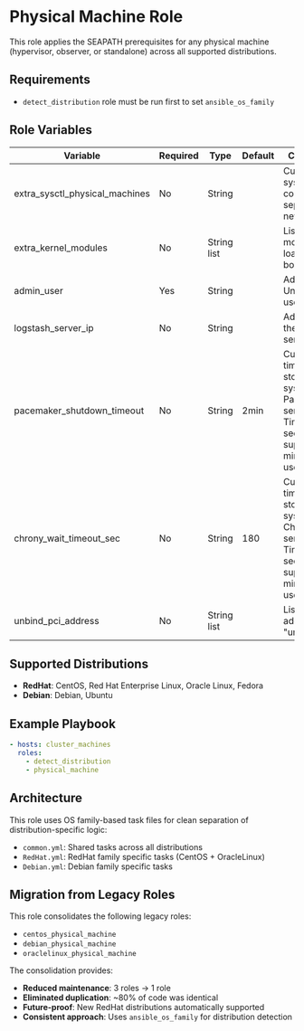 # Physical Machine Role

This role applies the SEAPATH prerequisites for any physical machine (hypervisor, observer, or standalone) across all supported distributions.

## Requirements

- `detect_distribution` role must be run first to set `ansible_os_family`

## Role Variables

| Variable                       | Required  | Type        | Default | Comments                                                                                                                  |
|--------------------------------|-----------|-------------|---------|---------------------------------------------------------------------------------------------------------------------------|
| extra_sysctl_physical_machines | No        | String      |         | Custom systctl configuration separate by new spaces                                                                       |
| extra_kernel_modules           | No        | String list |         | List of Kernel modules to load when booting                                                                               |
| admin_user                     | Yes       | String      |         | Administrator Unix username                                                                                               |
| logstash_server_ip             | No        | String      |         | Address IP of the logstash server                                                                                         |
| pacemaker_shutdown_timeout     | No        | String      | 2min    | Custom timeout for stopping the systemd Pacemaker service. Time is in seconds, but support the min suffix to use minutes. |
| chrony_wait_timeout_sec        | No        | String      | 180     | Custom timeout for stopping the systemd Chrony service. Time is in seconds, but support the min suffix to use minutes.    |
| unbind_pci_address             | No        | String list |         | List of PCI addresses to "unbind".                                                                                        |

## Supported Distributions

- **RedHat**: CentOS, Red Hat Enterprise Linux, Oracle Linux, Fedora
- **Debian**: Debian, Ubuntu

## Example Playbook

```yaml
- hosts: cluster_machines
  roles:
    - detect_distribution
    - physical_machine
```

## Architecture

This role uses OS family-based task files for clean separation of distribution-specific logic:

- `common.yml`: Shared tasks across all distributions
- `RedHat.yml`: RedHat family specific tasks (CentOS + OracleLinux)
- `Debian.yml`: Debian family specific tasks

## Migration from Legacy Roles

This role consolidates the following legacy roles:
- `centos_physical_machine`
- `debian_physical_machine` 
- `oraclelinux_physical_machine`

The consolidation provides:
- **Reduced maintenance**: 3 roles → 1 role
- **Eliminated duplication**: ~80% of code was identical
- **Future-proof**: New RedHat distributions automatically supported
- **Consistent approach**: Uses `ansible_os_family` for distribution detection
